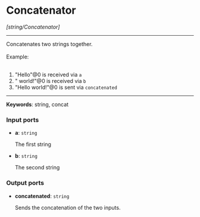 # Concatenator

_[string/Concatenator]_

---

Concatenates two strings together.<br>
<br>
Example:<br>
<br>
1. "Hello"@0 is received via `a`<br>
2. " world!"@0 is received via `b`<br>
3. "Hello world!"@0 is sent via `concatenated`<br>

---

__Keywords__: string, concat

### Input ports

* __a__: ` string `


    The first string<br>


* __b__: ` string `


    The second string<br>

### Output ports

* __concatenated__: ` string `


    Sends the concatenation of the two inputs.<br>

